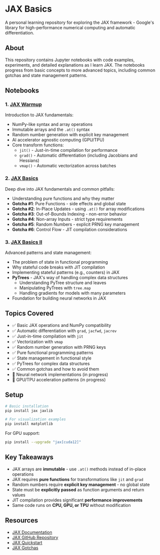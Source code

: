 # JAX Basics

A personal learning repository for exploring the JAX framework - Google's library for high-performance numerical computing and automatic differentiation.

## About

This repository contains Jupyter notebooks with code examples, experiments, and detailed explanations as I learn JAX. The notebooks progress from basic concepts to more advanced topics, including common gotchas and state management patterns.

## Notebooks

### 1. [JAX Warmup](1_JAX_warmup.ipynb)
Introduction to JAX fundamentals:
- NumPy-like syntax and array operations
- Immutable arrays and the `.at()` syntax
- Random number generation with explicit key management
- AI accelerator agnostic computing (GPU/TPU)
- Core transform functions:
  - `jit()` - Just-in-time compilation for performance
  - `grad()` - Automatic differentiation (including Jacobians and Hessians)
  - `vmap()` - Automatic vectorization across batches

### 2. [JAX Basics](2_JAX_basics.ipynb)
Deep dive into JAX fundamentals and common pitfalls:
- Understanding pure functions and why they matter
- **Gotcha #1**: Pure Functions - side effects and global state
- **Gotcha #2**: In-Place Updates - using `.at()` for array modifications
- **Gotcha #3**: Out-of-Bounds Indexing - non-error behavior
- **Gotcha #4**: Non-array Inputs - strict type requirements
- **Gotcha #5**: Random Numbers - explicit PRNG key management
- **Gotcha #6**: Control Flow - JIT compilation considerations

### 3. [JAX Basics II](3_JAX_basics_II.ipynb)
Advanced patterns and state management:
- The problem of state in functional programming
- Why stateful code breaks with JIT compilation
- Implementing stateful patterns (e.g., counters) in JAX
- **PyTrees** - JAX's way of handling complex data structures
  - Understanding PyTree structure and leaves
  - Manipulating PyTrees with `tree.map`
  - Handling gradients for models with many parameters
- Foundation for building neural networks in JAX

## Topics Covered

- ✅ Basic JAX operations and NumPy compatibility
- ✅ Automatic differentiation with `grad`, `jacfwd`, `jacrev`
- ✅ Just-in-time compilation with `jit`
- ✅ Vectorization with `vmap`
- ✅ Random number generation with PRNG keys
- ✅ Pure functional programming patterns
- ✅ State management in functional style
- ✅ PyTrees for complex data structures
- ✅ Common gotchas and how to avoid them
- 🔄 Neural network implementations (in progress)
- 🔄 GPU/TPU acceleration patterns (in progress)

## Setup

```bash
# Basic installation
pip install jax jaxlib

# For visualization examples
pip install matplotlib
```

For GPU support:
```bash
pip install --upgrade "jax[cuda12]"
```

## Key Takeaways

- JAX arrays are **immutable** - use `.at()` methods instead of in-place operations
- JAX requires **pure functions** for transformations like `jit` and `grad`
- Random numbers require **explicit key management** - no global state
- State must be **explicitly passed** as function arguments and return values
- JIT compilation provides significant **performance improvements**
- Same code runs on **CPU, GPU, or TPU** without modification

## Resources

- [JAX Documentation](https://jax.readthedocs.io/)
- [JAX GitHub Repository](https://github.com/google/jax)
- [JAX Quickstart](https://jax.readthedocs.io/en/latest/quickstart.html)
- [JAX Gotchas](https://jax.readthedocs.io/en/latest/notebooks/Common_Gotchas_in_JAX.html)
